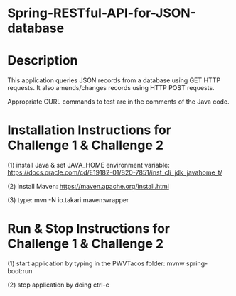 # Spring-RESTful-API-for-JSON-database

Description
============

This application queries JSON records from a database using GET HTTP requests.  It also amends/changes records using  HTTP POST requests.

Appropriate CURL commands to test are in the comments of the Java code.



Installation Instructions for Challenge 1 & Challenge 2
=======================================================

(1) install Java & set JAVA_HOME environment variable:  https://docs.oracle.com/cd/E19182-01/820-7851/inst_cli_jdk_javahome_t/

(2) install Maven:   https://maven.apache.org/install.html

(3) type: mvn -N io.takari:maven:wrapper <Enter>

Run & Stop Instructions for Challenge 1 & Challenge 2
======================================================

(1) start application by typing in the PWVTacos folder: mvnw spring-boot:run <enter>

(2) stop application by doing ctrl-c <enter>
